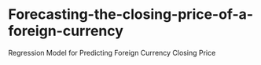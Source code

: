 # Forecasting-the-closing-price-of-a-foreign-currency
Regression Model for Predicting Foreign Currency Closing Price
